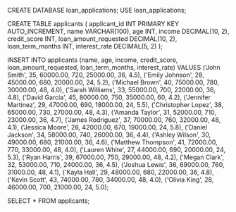 CREATE DATABASE loan_applications;
USE loan_applications;

CREATE TABLE applicants (
    applicant_id INT PRIMARY KEY AUTO_INCREMENT,
    name VARCHAR(100),
    age INT,
    income DECIMAL(10, 2),
    credit_score INT,
    loan_amount_requested DECIMAL(10, 2),
    loan_term_months INT,
    interest_rate DECIMAL(5, 2)
);

INSERT INTO applicants (name, age, income, credit_score, loan_amount_requested, loan_term_months, interest_rate)
VALUES
   ('John Smith', 35, 60000.00, 720, 25000.00, 36, 4.5),
   ('Emily Johnson', 28, 45000.00, 680, 20000.00, 24, 5.2),
   ('Michael Brown', 40, 75000.00, 780, 30000.00, 48, 4.0),
   ('Sarah Williams', 33, 55000.00, 700, 22000.00, 36, 4.8),
   ('David Garcia', 45, 80000.00, 750, 35000.00, 60, 4.2),
   ('Jennifer Martinez', 29, 47000.00, 690, 18000.00, 24, 5.5),
   ('Christopher Lopez', 38, 65000.00, 730, 27000.00, 48, 4.3),
   ('Amanda Taylor', 31, 52000.00, 710, 23000.00, 36, 4.7),
   ('James Rodriguez', 37, 70000.00, 760, 32000.00, 48, 4.1),
   ('Jessica Moore', 26, 42000.00, 670, 19000.00, 24, 5.8),
   ('Daniel Jackson', 34, 58000.00, 740, 26000.00, 36, 4.4),
   ('Ashley Wilson', 30, 49000.00, 680, 21000.00, 36, 4.6),
   ('Matthew Thompson', 41, 72000.00, 770, 33000.00, 48, 4.0),
   ('Lauren White', 27, 44000.00, 690, 20000.00, 24, 5.3),
   ('Ryan Harris', 39, 67000.00, 750, 29000.00, 48, 4.2),
   ('Megan Clark', 32, 53000.00, 710, 24000.00, 36, 4.5),
   ('Joshua Lewis', 36, 69000.00, 760, 31000.00, 48, 4.1),
   ('Kayla Hall', 29, 48000.00, 680, 22000.00, 36, 4.8),
   ('Kevin Scott', 43, 74000.00, 780, 34000.00, 48, 4.0),
   ('Olivia King', 28, 46000.00, 700, 21000.00, 24, 5.0);


SELECT * FROM applicants;
